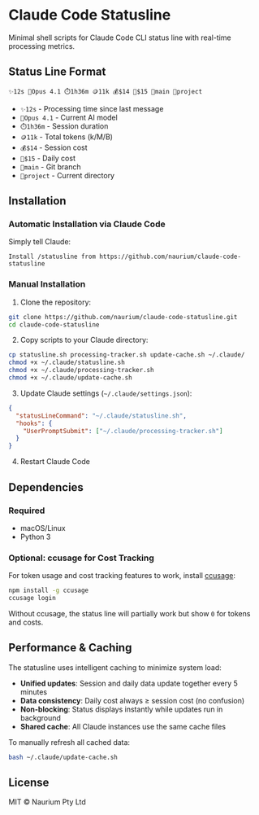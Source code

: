 # Claude Code Statusline

Minimal shell scripts for Claude Code CLI status line with real-time processing metrics.

## Status Line Format

```
✨12s 🤖Opus 4.1 ⏱️1h36m 🪙11k 💰$14 📅$15 🌿main 📁project
```

- `✨12s` - Processing time since last message
- `🤖Opus 4.1` - Current AI model
- `⏱️1h36m` - Session duration
- `🪙11k` - Total tokens (k/M/B)
- `💰$14` - Session cost
- `📅$15` - Daily cost
- `🌿main` - Git branch
- `📁project` - Current directory

## Installation

### Automatic Installation via Claude Code

Simply tell Claude: 
```
Install /statusline from https://github.com/naurium/claude-code-statusline
```

### Manual Installation

1. Clone the repository:
```bash
git clone https://github.com/naurium/claude-code-statusline.git
cd claude-code-statusline
```

2. Copy scripts to your Claude directory:
```bash
cp statusline.sh processing-tracker.sh update-cache.sh ~/.claude/
chmod +x ~/.claude/statusline.sh
chmod +x ~/.claude/processing-tracker.sh
chmod +x ~/.claude/update-cache.sh
```

3. Update Claude settings (`~/.claude/settings.json`):
```json
{
  "statusLineCommand": "~/.claude/statusline.sh",
  "hooks": {
    "UserPromptSubmit": ["~/.claude/processing-tracker.sh"]
  }
}
```

4. Restart Claude Code

## Dependencies

### Required
- macOS/Linux
- Python 3

### Optional: ccusage for Cost Tracking

For token usage and cost tracking features to work, install [ccusage](https://github.com/bradleybonitatibus/ccusage):

```bash
npm install -g ccusage
ccusage login
```

Without ccusage, the status line will partially work but show `0` for tokens and costs.

## Performance & Caching

The statusline uses intelligent caching to minimize system load:

- **Unified updates**: Session and daily data update together every 5 minutes
- **Data consistency**: Daily cost always ≥ session cost (no confusion)
- **Non-blocking**: Status displays instantly while updates run in background
- **Shared cache**: All Claude instances use the same cache files

To manually refresh all cached data:

```bash
bash ~/.claude/update-cache.sh
```

## License

MIT © Naurium Pty Ltd